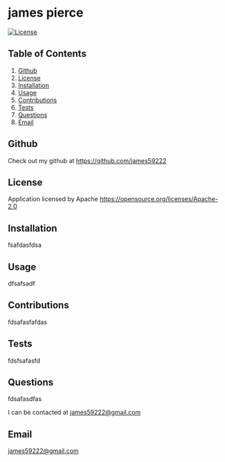 # james pierce
  [![License](https://img.shields.io/badge/License-Apache_2.0-blue.svg)](https://opensource.org/licenses/Apache-2.0)
  ## Table of Contents
1. [Github](#github) 
2. [License](#license) 
3. [Installation](#installation) 
4. [Usage](#usage) 
5. [Contributions](#contribute) 
6. [Tests](#tests) 
7. [Questions](#questions)  
8. [Email](#email) 
  

  ## Github
 Check out my github at https://github.com/james59222
  ## License
  Application licensed by Apache
  https://opensource.org/licenses/Apache-2.0
  ## Installation
  fsafdasfdsa
  ## Usage
  dfsafsadf
  ## Contributions
  fdsafasfafdas
  ## Tests
  fdsfsafasfd
  ## Questions
  fdsafasdfas

  I can be contacted at james59222@gmail.com
  ## Email
  james59222@gmail.com
 

